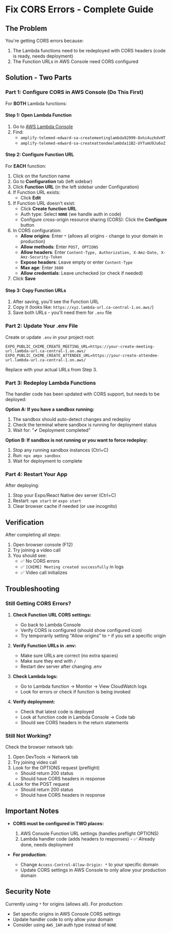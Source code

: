 # Fix CORS Errors - Complete Guide

## The Problem
You're getting CORS errors because:
1. The Lambda functions need to be redeployed with CORS headers (code is ready, needs deployment)
2. The Function URLs in AWS Console need CORS configured

## Solution - Two Parts

### Part 1: Configure CORS in AWS Console (Do This First)

For **BOTH** Lambda functions:

#### Step 1: Open Lambda Function
1. Go to [AWS Lambda Console](https://console.aws.amazon.com/lambda)
2. Find:
   - `amplify-telemed-edward-sa-createmeetinglambda92999-8xhi4uzkdvHT`
   - `amplify-telemed-edward-sa-createattendeelambda11B2-UYTumU9Ju6oZ`

#### Step 2: Configure Function URL
For **EACH** function:

1. Click on the function name
2. Go to **Configuration** tab (left sidebar)
3. Click **Function URL** (in the left sidebar under Configuration)
4. If Function URL exists:
   - Click **Edit**
5. If Function URL doesn't exist:
   - Click **Create function URL**
   - Auth type: Select **`NONE`** (we handle auth in code)
   - Configure cross-origin resource sharing (CORS): Click the **Configure** button
6. In CORS configuration:
   - **Allow origins**: Enter `*` (allows all origins - change to your domain in production)
   - **Allow methods**: Enter `POST, OPTIONS`
   - **Allow headers**: Enter `Content-Type, Authorization, X-Amz-Date, X-Amz-Security-Token`
   - **Expose headers**: Leave empty or enter `Content-Type`
   - **Max age**: Enter `3600`
   - **Allow credentials**: Leave unchecked (or check if needed)
7. Click **Save**

#### Step 3: Copy Function URLs
1. After saving, you'll see the Function URL
2. Copy it (looks like: `https://xyz.lambda-url.ca-central-1.on.aws/`)
3. Save both URLs - you'll need them for `.env` file

### Part 2: Update Your .env File

Create or update `.env` in your project root:

```env
EXPO_PUBLIC_CHIME_CREATE_MEETING_URL=https://your-create-meeting-url.lambda-url.ca-central-1.on.aws/
EXPO_PUBLIC_CHIME_CREATE_ATTENDEE_URL=https://your-create-attendee-url.lambda-url.ca-central-1.on.aws/
```

Replace with your actual URLs from Step 3.

### Part 3: Redeploy Lambda Functions

The handler code has been updated with CORS support, but needs to be deployed:

**Option A: If you have a sandbox running:**
1. The sandbox should auto-detect changes and redeploy
2. Check the terminal where sandbox is running for deployment status
3. Wait for: "✔ Deployment completed"

**Option B: If sandbox is not running or you want to force redeploy:**
1. Stop any running sandbox instances (Ctrl+C)
2. Run: `npx ampx sandbox`
3. Wait for deployment to complete

### Part 4: Restart Your App

After deploying:
1. Stop your Expo/React Native dev server (Ctrl+C)
2. Restart: `npm start` or `expo start`
3. Clear browser cache if needed (or use incognito)

## Verification

After completing all steps:

1. Open browser console (F12)
2. Try joining a video call
3. You should see:
   - ✅ No CORS errors
   - ✅ `[CHIME] Meeting created successfully` in logs
   - ✅ Video call initializes

## Troubleshooting

### Still Getting CORS Errors?

1. **Check Function URL CORS settings:**
   - Go back to Lambda Console
   - Verify CORS is configured (should show configured icon)
   - Try temporarily setting "Allow origins" to `*` if you set a specific origin

2. **Verify Function URLs in .env:**
   - Make sure URLs are correct (no extra spaces)
   - Make sure they end with `/`
   - Restart dev server after changing .env

3. **Check Lambda logs:**
   - Go to Lambda function → Monitor → View CloudWatch logs
   - Look for errors or check if function is being invoked

4. **Verify deployment:**
   - Check that latest code is deployed
   - Look at function code in Lambda Console → Code tab
   - Should see CORS headers in the return statements

### Still Not Working?

Check the browser network tab:
1. Open DevTools → Network tab
2. Try joining video call
3. Look for the OPTIONS request (preflight)
   - Should return 200 status
   - Should have CORS headers in response
4. Look for the POST request
   - Should return 200 status
   - Should have CORS headers in response

## Important Notes

- **CORS must be configured in TWO places:**
  1. AWS Console Function URL settings (handles preflight OPTIONS)
  2. Lambda handler code (adds headers to responses) - ✅ Already done, needs deployment

- **For production:**
  - Change `Access-Control-Allow-Origin: *` to your specific domain
  - Update CORS settings in AWS Console to only allow your production domain

## Security Note

Currently using `*` for origins (allows all). For production:
- Set specific origins in AWS Console CORS settings
- Update handler code to only allow your domain
- Consider using `AWS_IAM` auth type instead of `NONE`

